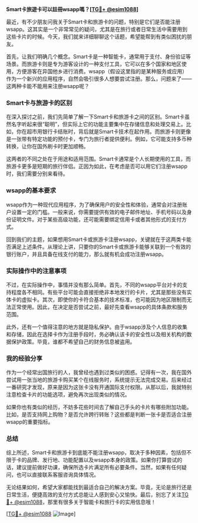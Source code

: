 **Smart卡旅遊卡可以註冊wsapp嗎？[[TG💪+ @esim1088](https://t.me/s/esim1088)]**

最近，有不少朋友问我关于Smart卡和旅游卡的问题，特别是它们是否能注册wsapp。这其实是一个非常常见的疑问，尤其是在旅行或者日常生活中需要用到这些卡片的时候。今天，我们就来详细聊聊这个话题，希望能帮到有类似困扰的朋友。

首先，让我们明确几个概念。Smart卡是一种智能卡，通常用于支付、身份验证等场景。而旅游卡则是专为游客设计的一种支付工具，它可以在多个国家和地区使用，方便游客在异国他乡进行消费。wsapp（假设这里指的是某种服务或应用）作为一个新兴的应用程序，自然会吸引很多人想要尝试注册。那么，问题来了——这两种卡能不能用来注册wsapp呢？

### Smart卡与旅游卡的区别

在深入探讨之前，我们先简单了解一下Smart卡和旅游卡之间的区别。Smart卡虽然名字听起来很“聪明”，但实际上它的功能主要集中在存储信息和处理交易上。比如，你在超市用银行卡结账时，背后就是Smart卡技术在起作用。而旅游卡则更像是一张带有特定功能的预付卡，专门为旅行者提供便利。例如，它可能支持多币种转换，让你在国外刷卡时更加顺畅。

这两者的不同之处在于用途和适用范围。Smart卡通常是个人长期使用的工具，而旅游卡更多是短期的旅行伴侣。正因为如此，在考虑是否可以用它们注册wsapp时，我们需要分别来看待。

### wsapp的基本要求

wsapp作为一种现代应用程序，为了确保用户的安全性和体验，通常会对注册账户设置一定的门槛。一般来说，你需要提供有效的电子邮件地址、手机号码以及身份证明文件。对于某些高级功能，还可能需要绑定信用卡或者其他形式的支付方式。

回到我们的主题，如果想用Smart卡或旅游卡注册wsapp，关键就在于这两类卡能否满足上述条件。从理论上讲，只要你的Smart卡或旅游卡能够关联到一个有效的银行账户，并且具备在线支付的能力，那么就有机会成功注册wsapp。

### 实际操作中的注意事项

不过，在实际操作中，事情并没有那么简单。首先，不同的wsapp平台对卡的支持程度各不相同。有些平台可能会直接拒绝非本地发行的卡片，尤其是那些没有实体卡的虚拟卡。其次，即使你的卡符合基本的技术标准，也可能因为地区限制而无法正常使用。因此，在决定是否尝试之前，最好先查看wsapp的具体条款和服务范围。

此外，还有一个值得注意的地方就是隐私保护。由于wsapp涉及个人信息的收集和存储，因此在选择卡作为注册手段时，务必确认该卡的安全性以及相关机构的数据保护政策。毕竟，谁都不希望自己的财务信息被盗用。

### 我的经验分享

作为一个经常出国旅行的人，我曾经也遇到过类似的困惑。记得有一次，我在国外尝试用一张当地的旅游卡购买某个在线服务时，系统提示无法完成交易。后来经过一番研究才发现，原来是因为这张卡没有开通国际支付权限。从那以后，我就特别注意检查卡片的功能选项，避免再次出现类似的情况。

如果你也有类似的经历，不妨多花些时间去了解自己手头的卡片有哪些附加功能。比如，是否支持网上购物？是否允许跨行转账？这些都是判断一张卡是否适合注册wsapp的重要指标。

### 总结

综上所述，Smart卡和旅游卡到底能不能注册wsapp，取决于多种因素，包括但不限于卡的品牌、发行地、功能配置以及wsapp本身的政策。如果你打算尝试的话，建议提前做好功课，确保所选卡片满足所有必要条件。当然，如果有任何疑问，也可以直接联系客服咨询具体情况。

无论结果如何，希望大家都能找到最适合自己的解决方案。毕竟，无论是旅行还是日常生活，便捷高效的支付方式总能让人感到安心又愉快。最后，别忘了关注[TG💪+ @esim1088](https://t.me/s/esim1088)，那里有很多关于智能卡和旅行卡的实用信息哦！

[[TG💪+ @esim1088](https://t.me/s/esim1088) ![Image](https://i.postimg.cc/4NQfJmqS/Snipaste-2025-05-13-00-14-12.png)]